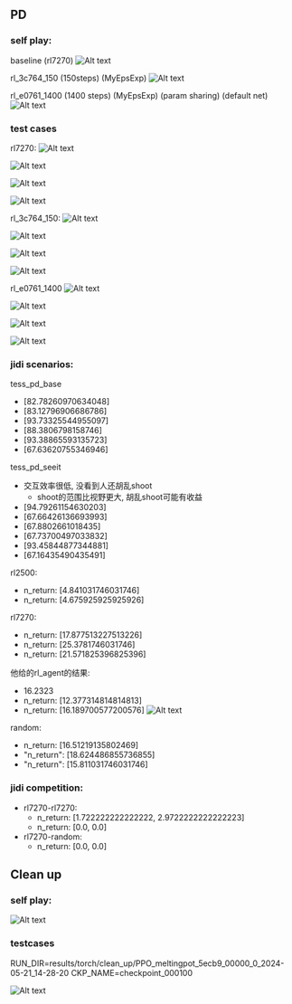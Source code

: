 

## PD

### self play:

baseline (rl7270)
![Alt text](pics/pd.png)

rl_3c764_150 (150steps) (MyEpsExp)
![Alt text](pics/3c764.png)

rl_e0761_1400 (1400 steps) (MyEpsExp) (param sharing) (default net)
![Alt text](image.png)


### test cases
rl7270:
![Alt text](pics/pd0.png)

![Alt text](pics/pd1.png)

![Alt text](pics/pd2.png)

![Alt text](pics/pd3.png)

rl_3c764_150:
![Alt text](pics/3c764_0.png)

![Alt text](pics/3c764_1.png)

![Alt text](pics/3c764_2.png)

![Alt text](pics/3c764_3.png)


rl_e0761_1400
![Alt text](pics/e0761_0.png)

![Alt text](pics/e0761_1.png)

![Alt text](pics/e0761_2.png)

![Alt text](pics/e0761_3.png)


### jidi scenarios:
tess_pd_base
- [82.78260970634048]
- [83.12796906686786]
- [93.73325544955097]
- [88.3806798158746]
- [93.38865593135723]
- [67.63620755346946]


tess_pd_seeit
-  交互效率很低, 没看到人还胡乱shoot
    - shoot的范围比视野更大, 胡乱shoot可能有收益
-  [94.79261154630203]
-  [67.66426136693993]
-  [67.8802661018435]
-  [67.73700497033832]
-  [93.45844877344881]
-  [67.16435490435491]

rl2500:
- n_return:  [4.841031746031746]
- n_return:  [4.675925925925926]

rl7270:
- n_return:  [17.877513227513226]
- n_return:  [25.3781746031746]
- n_return:  [21.571825396825396]


他给的rl_agent的结果: 
- 16.2323
- n_return:  [12.377314814814813]
- n_return:  [16.189700577200576]
![Alt text](pics/jidi_pd.png)

random:
- n_return:  [16.51219135802469]  
- "n_return": [18.624486855736855]
- "n_return": [15.811031746031746]

### jidi competition:
- rl7270-rl7270: 
    - n_return:  [1.722222222222222, 2.9722222222222223]
    - n_return:  [0.0, 0.0]
- rl7270-random: 
    - n_return:  [0.0, 0.0]


## Clean up

### self play:

![Alt text](pics/cu0.png)

### testcases

RUN_DIR=results/torch/clean_up/PPO_meltingpot_5ecb9_00000_0_2024-05-21_14-28-20
CKP_NAME=checkpoint_000100

![Alt text](pics/cu1.png)